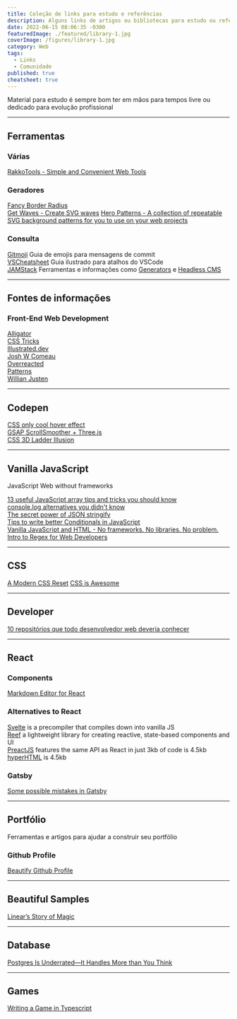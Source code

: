 ```yaml
---
title: Coleção de links para estudo e referências
description: Alguns links de artigos ou bibliotecas para estudo ou referências para desenvolvedores e designers
date: 2022-06-15 08:06:35 -0300
featuredImage: ./featured/library-1.jpg
coverImage: /figures/library-1.jpg
category: Web
tags:
  - Links
  - Comunidade
published: true
cheatsheet: true
---
```


Material para estudo é sempre bom ter em mãos para tempos livre ou dedicado para evolução profissional

---

## Ferramentas

### Várias

[RakkoTools - Simple and Convenient Web Tools](https://en.rakko.tools/)

### Geradores

[Fancy Border Radius](https://9elements.github.io/fancy-border-radius/)  
[Get Waves - Create SVG waves](https://getwaves.io/)
[Hero Patterns - A collection of repeatable SVG background patterns for you to use on your web projects](https://heropatterns.com/)

### Consulta

[Gitmoji](https://gitmoji.dev/) Guia de emojis para mensagens de commit  
[VSCheatsheet](https://www.vscheatsheet.com/) Guia ilustrado para atalhos do VSCode  
[JAMStack](https://jamstack.org/) Ferramentas e informações como [Generators](https://jamstack.org/generators/) e [Headless CMS](https://jamstack.org/headless-cms/)

---

## Fontes de informações

### Front-End Web Development

[Alligator](https://alligator.io/)  
[CSS Tricks](https://css-tricks.com/)  
[Illustrated.dev](https://illustrated.dev/)  
[Josh W Comeau](https://www.joshwcomeau.com/)  
[Overreacted](https://overreacted.io/)  
[Patterns](https://www.patterns.dev/)  
[Willian Justen](https://willianjusten.com.br/)

---

## Codepen

[CSS only cool hover effect](https://codepen.io/t_afif/pen/ExQLWNE)  
[GSAP ScrollSmoother + Three.js](https://codepen.io/cmalven/pen/PoEJvjE)  
[CSS 3D Ladder Illusion](https://codepen.io/pavlovsk/pen/WNMZvMw)

---

## Vanilla JavaScript

JavaScript Web without frameworks

[13 useful JavaScript array tips and tricks you should know](https://dev.to/duomly/13-useful-javascript-array-tips-and-tricks-you-should-know-2jfo)  
[console.log alternatives you didn't know](https://devdojo.com/posandu/consolelog-alternatives-you-didnt-know)  
[The secret power of JSON stringify](https://dev.to/blacksonic/the-secret-power-of-json-stringify-393b)  
[Tips to write better Conditionals in JavaScript](https://dev.to/hellomeghna/tips-to-write-better-conditionals-in-javascript-2189)  
[Vanilla JavaScript and HTML - No frameworks. No libraries. No problem.](https://dev.to/pluralsight/vanilla-javascript-and-html-no-frameworks-no-libraries-no-problem-2n99)  
[Intro to Regex for Web Developers](https://dev.to/chrisachard/intro-to-regex-for-web-developers-2fj4)

---

## CSS

[A Modern CSS Reset](https://dev.to/hankchizljaw/a-modern-css-reset-6p3)
[CSS is Awesome](https://css-fuck-yeah.netlify.app/)

---

## Developer

[10 repositórios que todo desenvolvedor web deveria conhecer](https://medium.com/@anajuliabit/10-reposit%C3%B3rios-que-todo-desenvolvedor-web-deveria-conhecer-61de11b59799)

---

## React

### Components

[Markdown Editor for React](https://github.com/uiwjs/react-md-editor)

### Alternatives to React

[Svelte](https://svelte.dev/blog/write-less-code) is a precompiler that compiles down into vanilla JS  
[Reef](https://github.com/cferdinandi/reef) a lightweight library for creating reactive, state-based components and UI  
[PreactJS](https://preactjs.com) features the same API as React in just 3kb of code is 4.5kb  
[hyperHTML](https://viperhtml.js.org/hyperhtml/documentation/) is 4.5kb

### Gatsby

[Some possible mistakes in Gatsby](https://jenniferwadella.com/blog/all-the-dumb-mistakes-i-made-building-my-first-gatsby-site)

---

## Portfólio

Ferramentas e artigos para ajudar a construir seu portfólio

### Github Profile

[Beautify Github Profile](https://github.com/rzashakeri/beautify-github-profile)

---

## Beautiful Samples

[Linear’s Story of Magic](https://linear.app/readme)

---

## Database

[Postgres Is Underrated—It Handles More than You Think](https://dev.to/heroku/postgres-is-underrated-it-handles-more-than-you-think-4ff3)

---

## Games

[Writing a Game in Typescript](https://dev.to/iamschulz/writing-a-game-in-typescript-13em)
